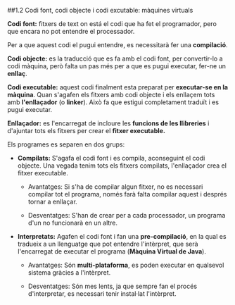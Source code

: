 
##1.2 Codi font, codi objecte i codi excutable: màquines virtuals

**Codi font:** fitxers de text on está el codi que ha fet el programador, pero que encara no pot entendre el processador.

  Per a que aquest codi el pugui entendre, es necessitarà fer una **compilació**.

**Codi objecte:** es la traducció que es fa amb el codi font, per convertir-lo a codi màquina, però falta un pas més per a que es pugui executar, fer-ne un **enllaç**.

**Codi executable:** aquest codi finalment esta preparat per **executar-se en la màquina**. Quan s'agafen els fitxers amb codi objecte i els enllaçem tots amb **l'enllaçador** (o **linker**). Això fa que estigui completament traduït i es pugui executar.

**Enllaçador:** es l'encarregat de incloure les **funcions de les llibreries** i d'ajuntar tots els fitxers per crear el **fitxer executable.**

Els programes es separen en dos grups:

* **Compilats:** S'agafa el codi font i es compila, aconseguint el codi objecte. Una vegada tenim tots els fitxers compilats, l'enllaçador crea el fitxer executable.

  * Avantatges: Si s'ha de compilar algun fitxer, no es necessari compilar tot el programa, només farà falta compilar aquest i   després tornar a enllaçar.
  
  * Desventatges: S'han de crear per a cada processador, un programa d'un no funcionarà en un altre.
  

* **Interpretats:** Agafen el codi font i fan una **pre-compilació**, en la qual es tradueix a un llenguatge que pot entendre   l'intèrpret, que serà l'encarregat de executar el programa (**Màquina Virtual de Java**).

  * Avantatges: Són **multi-plataforma**, es poden executar en qualsevol sistema gràcies a l'intèrpret. 
  
  * Desventatges: Són mes lents, ja que sempre fan el procés d'interpretar, es necessari tenir instal·lat l'intèrpret.

